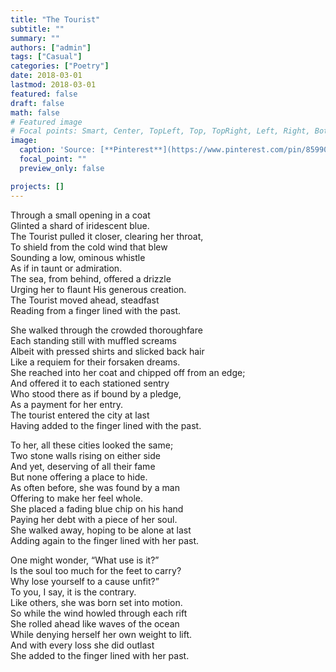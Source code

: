 ```yaml
---
title: "The Tourist"
subtitle: ""
summary: ""
authors: ["admin"]
tags: ["Casual"]
categories: ["Poetry"]
date: 2018-03-01
lastmod: 2018-03-01
featured: false
draft: false
math: false
# Featured image
# Focal points: Smart, Center, TopLeft, Top, TopRight, Left, Right, BottomLeft, Bottom, BottomRight.
image:
  caption: 'Source: [**Pinterest**](https://www.pinterest.com/pin/85990674113660340/)'
  focal_point: ""
  preview_only: false

projects: []
---
```

Through a small opening in a coat\
Glinted a shard of iridescent blue.\
The Tourist pulled it closer, clearing her throat,\
To shield from the cold wind that blew\
Sounding a low, ominous whistle\
As if in taunt or admiration.\
The sea, from behind, offered a drizzle\
Urging her to flaunt His generous creation.\
The Tourist moved ahead, steadfast\
Reading from a finger lined with the past.

She walked through the crowded thoroughfare\
Each standing still with muffled screams\
Albeit with pressed shirts and slicked back hair\
Like a requiem for their forsaken dreams.\
She reached into her coat and chipped off from an edge;\
And offered it to each stationed sentry\
Who stood there as if bound by a pledge,\
As a payment for her entry.\
The tourist entered the city at last\
Having added to the finger lined with the past.

To her, all these cities looked the same;\
Two stone walls rising on either side\
And yet, deserving of all their fame\
But none offering a place to hide.\
As often before, she was found by a man\
Offering to make her feel whole.\
She placed a fading blue chip on his hand\
Paying her debt with a piece of her soul.\
She walked away, hoping to be alone at last\
Adding again to the finger lined with her past.

One might wonder, “What use is it?”\
Is the soul too much for the feet to carry?\
Why lose yourself to a cause unfit?”\
To you, I say, it is the contrary.\
Like others, she was born set into motion.\
So while the wind howled through each rift\
She rolled ahead like waves of the ocean\
While denying herself her own weight to lift.\
And with every loss she did outlast\
She added to the finger lined with her past.